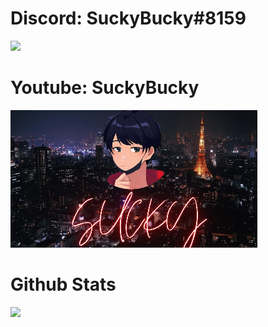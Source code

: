 <h1>Discord: SuckyBucky#8159</h1>
<p><a href="#"><img height=auto width=auto src="https://discord.c99.nl/widget/theme-2/877272018486198322.png" height="1000px"/></a></p>
<h1>Youtube: SuckyBucky</h1>
<p><a href="https://youtube.com/suckybucky/"><img height=auto width=auto src="youtube.png" height="1000px"/></a></p>
<h1>Github Stats</h1>
<a><img src="https://github-readme-stats.vercel.app/api/top-langs/?username=SuckyBuckyYT&langs_count=8&count_private=true&layout=compact&theme=react&hide_border=true&bg_color=0D1117" /></a>
